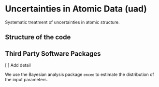 

# Uncertainties in Atomic Data (uad)
Systematic treatment of uncertainties in atomic structure.


## Structure of the code


## Third Party Software Packages

[ ] Add detail

We use the Bayesian analysis package ```emcee``` to estimate the distribution of the input parameters.
